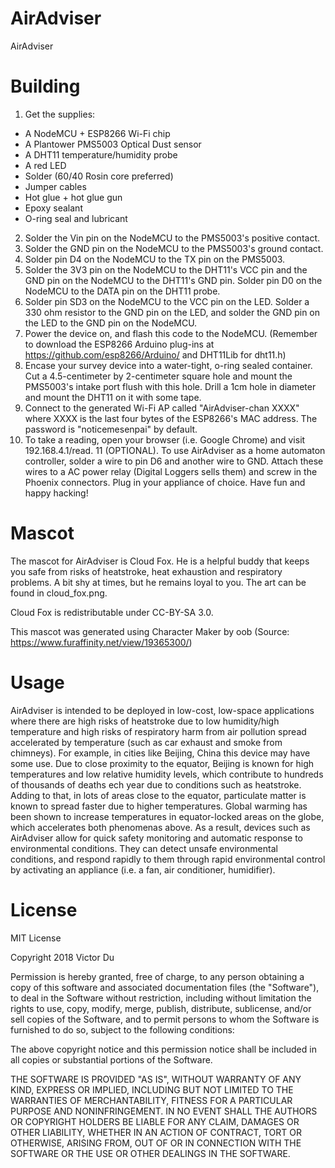 # AirAdviser

AirAdviser

# Building
1. Get the supplies:
  - A NodeMCU + ESP8266 Wi-Fi chip
  - A Plantower PMS5003 Optical Dust sensor
  - A DHT11 temperature/humidity probe
  - A red LED
  - Solder (60/40 Rosin core preferred)
  - Jumper cables
  - Hot glue + hot glue gun
  - Epoxy sealant
  - O-ring seal and lubricant
2. Solder the Vin pin on the NodeMCU to the PMS5003's positive contact.
3. Solder the GND pin on the NodeMCU to the PMS5003's ground contact.
4. Solder pin D4 on the NodeMCU to the TX pin on the PMS5003.
5. Solder the 3V3 pin on the NodeMCU to the DHT11's VCC pin and the GND pin on the NodeMCU to the DHT11's GND pin. Solder pin D0 on the NodeMCU to the DATA pin on the DHT11 probe.
6. Solder pin SD3 on the NodeMCU to the VCC pin on the LED. Solder a 330 ohm resistor to the GND pin on the LED, and solder the GND pin on the LED to the GND pin on the NodeMCU.
7. Power the device on, and flash this code to the NodeMCU. (Remember to download the ESP8266 Arduino plug-ins at https://github.com/esp8266/Arduino/ and DHT11Lib for dht11.h)
8. Encase your survey device into a water-tight, o-ring sealed container. Cut a 4.5-centimeter by 2-centimeter square hole and mount the PMS5003's intake port flush with this hole. Drill a 1cm hole in diameter and mount the DHT11 on it with some tape.
9. Connect to the generated Wi-Fi AP called "AirAdviser-chan XXXX" where XXXX is the last four bytes of the ESP8266's MAC address. The password is "noticemesenpai" by default.
10. To take a reading, open your browser (i.e. Google Chrome) and visit 192.168.4.1/read.
11 (OPTIONAL). To use AirAdviser as a home automaton controller, solder a wire to pin D6 and another wire to GND. Attach these wires to a AC power relay (Digital Loggers sells them) and screw in the Phoenix connectors. Plug in your appliance of choice. Have fun and happy hacking!

# Mascot
The mascot for AirAdviser is Cloud Fox. He is a helpful buddy that keeps you safe from risks of heatstroke, heat exhaustion and respiratory problems. A bit shy at times, but he remains loyal to you. The art can be found in cloud_fox.png. 

Cloud Fox is redistributable under CC-BY-SA 3.0.

This mascot was generated using Character Maker by oob (Source: https://www.furaffinity.net/view/19365300/)

# Usage
AirAdviser is intended to be deployed in low-cost, low-space applications where there are high risks of heatstroke due to low humidity/high temperature and high risks of respiratory harm from air pollution spread accelerated by temperature (such as car exhaust and smoke from chimneys). For example, in cities like Beijing, China this device may have some use. Due to close proximity to the equator, Beijing is known for high temperatures and low relative humidity levels, which contribute to hundreds of thousands of deaths ech year due to conditions such as heatstroke. Adding to that, in lots of areas close to the equator, particulate matter is known to spread faster due to higher temperatures. Global warming has been shown to increase temperatures in equator-locked areas on the globe, which accelerates both phenomenas above. As a result, devices such as AirAdviser allow for quick safety monitoring and automatic response to environmental conditions. They can detect unsafe environmental conditions, and respond rapidly to them through rapid environmental control by activating an appliance (i.e. a fan, air conditioner, humidifier). 

# License
MIT License

Copyright 2018 Victor Du

Permission is hereby granted, free of charge, to any person obtaining a copy of this software and associated documentation files (the "Software"), to deal in the Software without restriction, including without limitation the rights to use, copy, modify, merge, publish, distribute, sublicense, and/or sell copies of the Software, and to permit persons to whom the Software is furnished to do so, subject to the following conditions:

The above copyright notice and this permission notice shall be included in all copies or substantial portions of the Software.

THE SOFTWARE IS PROVIDED "AS IS", WITHOUT WARRANTY OF ANY KIND, EXPRESS OR IMPLIED, INCLUDING BUT NOT LIMITED TO THE WARRANTIES OF MERCHANTABILITY, FITNESS FOR A PARTICULAR PURPOSE AND NONINFRINGEMENT. IN NO EVENT SHALL THE AUTHORS OR COPYRIGHT HOLDERS BE LIABLE FOR ANY CLAIM, DAMAGES OR OTHER LIABILITY, WHETHER IN AN ACTION OF CONTRACT, TORT OR OTHERWISE, ARISING FROM, OUT OF OR IN CONNECTION WITH THE SOFTWARE OR THE USE OR OTHER DEALINGS IN THE SOFTWARE.

